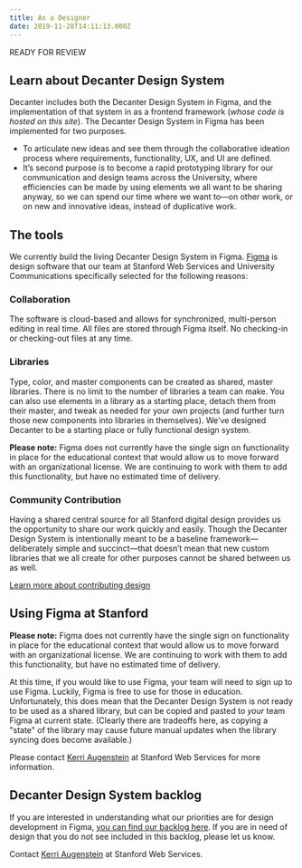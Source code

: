 ```yaml
---
title: As a Designer
date: 2019-11-28T14:11:13.000Z
---
```

READY FOR REVIEW

## Learn about Decanter Design System

<p class="su-intro-text">Decanter includes both the Decanter Design System in Figma, and the implementation of that system in as a frontend framework (<i>whose code is hosted on this site</i>). The Decanter Design System in Figma has been implemented for two purposes.</p>

* To articulate new ideas and see them through the collaborative ideation process where requirements, functionality, UX, and UI are defined. 
* It’s second purpose is to become a rapid prototyping library for our communication and design teams across the University, where efficiencies can be made by using elements we all want to be sharing anyway, so we can spend our time where we want to—on other work, or on new and innovative ideas, instead of duplicative work. 

## The tools

We currently build the living Decanter Design System in Figma. [Figma](https://www.figma.com/) is design software that our team at Stanford Web Services and University Communications specifically selected for the following reasons: 

### Collaboration
The software is cloud-based and allows for synchronized, multi-person editing in real time. All files are stored through Figma itself. No checking-in or checking-out files at any time. 

### Libraries
Type, color, and master components can be created as shared, master libraries. There is no limit to the number of libraries a team can make. You can also use elements in a library as a starting place, detach them from their master, and tweak as needed for your own projects (and further turn those new components into libraries in themselves). We've designed Decanter to be a starting place or fully functional design system.

<p class="su-alert"><strong>Please note:</strong> Figma does not currently have the single sign on functionality in place for the educational context that would allow us to move forward with an organizational license. We are continuing to work with them to add this functionality, but have no estimated time of delivery.</p> 

### Community Contribution

Having a shared central source for all Stanford digital design provides us the opportunity to share our work quickly and easily. Though the Decanter Design System is intentionally meant to be a baseline framework—deliberately simple and succinct—that doesn’t mean that new custom  libraries that we all create for other purposes cannot be shared between us as well. 

<p><a href="/pages/entries/decanter-design-system" class="su-button"> Learn more about contributing design</a></p>

## Using Figma at Stanford

<p class="su-alert"><strong>Please note:</strong> Figma does not currently have the single sign on functionality in place for the educational context that would allow us to move forward with an organizational license. We are continuing to work with them to add this functionality, but have no estimated time of delivery.</p>

At this time, if you would like to use Figma, your team will need to sign up to use Figma. Luckily, Figma is free to use for those in education. Unfortunately, this does mean that the Decanter Design System is not ready to be used as a shared library, but can be copied and pasted to _your_ team Figma at current state. (Clearly there are tradeoffs here, as copying a "state" of the library may cause future manual updates when the library syncing does become available.)

Please contact [Kerri Augenstein](https://stanford.rimeto.io/search/kerri%20augenstein?tab=all) at Stanford Web Services for more information.

## Decanter Design System backlog

If you are interested in understanding what our priorities are for design development in Figma, [you can find our backlog here](https://www.figma.com/file/Kmd4utmJFPRMVeCFEEBQhLtx/Decanter-Design-System?node-id=3814%3A13). If you are in need of design that you do not see included in this backlog, please let us know. 

Contact [Kerri Augenstein](https://stanford.rimeto.io/search/kerri%20augenstein?tab=all) at Stanford Web Services.
